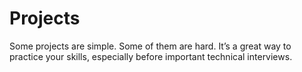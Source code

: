 # Projects
Some projects are simple. Some of them are hard. It’s a great way to practice your skills, especially before important technical interviews.
